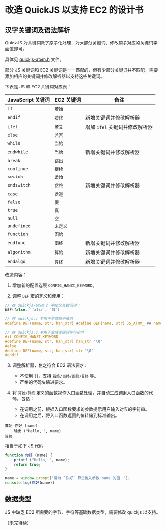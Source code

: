 # 改造 QuickJS 以支持 EC2 的设计书

## 汉字关键词及语法解析

QuickJS 对关键词做了原子化处理，对大部分关键词，修改原子对应的关键词字面值即可。

具体见 [quickjs-atom.h](../quickjs-atom.h) 文件。

部分 JS 关键词和 EC2 关键词是一一匹配的，但有少部分关键词并不匹配，需要添加相应的关键词并修改解析器以支持这些关键词。

下表是 JS 和 EC2 关键词对应表：

|  JavaScript 关键词 | EC2 关键词 | 备注 |
|--                  | --         | --   |
| `if`               | `若始`     |      |
| `endif`            | `若终`     | 新增关键词并修改解析器          |
| `ifel`             | `若又`     | 增加 `ifel` 关键词并修改解析器  |
| `else`             | `若否`     |      |
| `while`            | `当始`     |      |
| `endwhile`         | `当始`     | 新增关键词并修改解析器          |
| `break`            | `跳出`     |       |
| `continue`         | `继续`     |       |
| `switch`           | `岔始`     |       |
| `endswitch`        | `岔终`     | 新增关键词并修改解析器          |
| `case`             | `岔道`     |           |
| `false`            | `假`       |           |
| `true`             | `真`       |           |
| `null`             | `空`       |           |
| `undefined`        | `未定义`   |           |
| `function`         | `函始`     |           |
| `endfunc`          | `函终`     | 新增关键词并修改解析器          |
| `algorithm`        | `算始`     | 新增关键词并修改解析器          |
| `endalgo`          | `算终`     | 新增关键词并修改解析器          |



改造内容：

1) 增加新的配置选项 `CONFIG_HANZI_KEYWORD`。

2) 调整 `DEF` 宏的定义和使用：

```c
// 在 quickjs-atom.h 中定义关键词时：
DEF(false, "false", "假")

// 在 quickjs.c 中用于生成原子值时
#define DEF(name, str, han_str) #define DEF(name, str) JS_ATOM_ ## name,

// 在 quickjs.c 中用于生成关键词字符串时
#if CONFIG_HANZI_KEYWORD
#define DEF(name, str, han_str) han_str "\0"
#else
#define DEF(name, str, han_str) str "\0"
#endif
```

3) 调整解析器，使之符合 EC2 语法要求：
   - 不使用 `{}`，支持 `若终/当终/函终/算终` 等。
   - 严格的代码块缩进要求。

4) 将 `算始/算终` 定义的函数视作入口函数处理，并自动生成调用入口函数的代码，包括：
   - 在调用之前，根据入口函数要求的参数提示用户输入对应的字符串。
   - 在调用之后，将入口函数返回的值转储到标准输出。

```
算始 你好 (name)
    输出 ("Hello, ", name)
算终
```

相当于如下 JS 代码

```js
function 你好 (name) {
    printf ("Hello, ", name);
    return true;
}

name = window.prompt("请为 `你好` 算法输入参数 name 的值：");
console.log(你好(name))
```

## 数据类型

JS 中缺乏 EC2 所需要的字节、字符等基础数据类型，需要修改 quickjs 以支持。

（未完待续）

